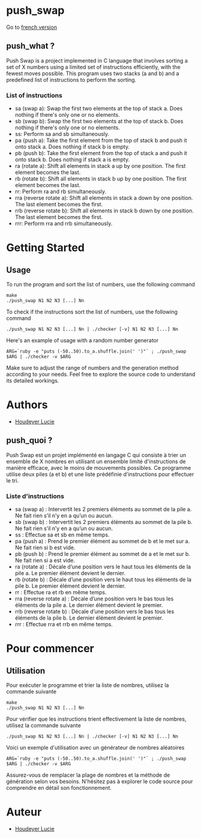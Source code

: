 # push_swap

Go to [french version](github.com/HdrLucie/push_swap/#push_quoi_?)

## push_what ?
Push Swap is a project implemented in C language that involves sorting a set of X numbers using a limited set of instructions efficiently, with the fewest moves possible. This program uses two stacks (a and b) and a predefined list of instructions to perform the sorting.

### List of instructions 
- sa (swap a): Swap the first two elements at the top of stack a. Does nothing if there's only one or no elements.
- sb (swap b): Swap the first two elements at the top of stack b. Does nothing if there's only one or no elements.
- ss: Perform sa and sb simultaneously.
- pa (push a): Take the first element from the top of stack b and push it onto stack a. Does nothing if stack b is empty.
- pb (push b): Take the first element from the top of stack a and push it onto stack b. Does nothing if stack a is empty.
- ra (rotate a): Shift all elements in stack a up by one position. The first element becomes the last.
- rb (rotate b): Shift all elements in stack b up by one position. The first element becomes the last.
- rr: Perform ra and rb simultaneously.
- rra (reverse rotate a): Shift all elements in stack a down by one position. The last element becomes the first.
- rrb (reverse rotate b): Shift all elements in stack b down by one position. The last element becomes the first.
- rrr: Perform rra and rrb simultaneously.

# Getting Started

## Usage
To run the program and sort the list of numbers, use the following command
```
make
./push_swap N1 N2 N3 [...] Nn
```
To check if the instructions sort the list of numbers, use the following command
```
./push_swap N1 N2 N3 [...] Nn | ./checker [-v] N1 N2 N3 [...] Nn
```
Here's an example of usage with a random number generator
```
ARG=`ruby -e "puts (-50..50).to_a.shuffle.join(' ')"` ; ./push_swap $ARG | ./checker -v $ARG
```
Make sure to adjust the range of numbers and the generation method according to your needs.
Feel free to explore the source code to understand its detailed workings.

# Authors
- [Houdeyer Lucie](github.com/HdrLucie)


## push_quoi ?

Push Swap est un projet implémenté en langage C qui consiste à trier un ensemble de X nombres en utilisant un ensemble limité d'instructions de manière efficace, avec le moins de mouvements possibles. Ce programme utilise deux piles (a et b) et une liste prédéfinie d'instructions pour effectuer le tri.

### Liste d'instructions
- sa (swap a) : Intervertit les 2 premiers éléments au sommet de la pile a. Ne fait rien s’il n’y en a qu’un ou aucun.
- sb (swap b) : Intervertit les 2 premiers éléments au sommet de la pile b. Ne fait rien s’il n’y en a qu’un ou aucun.
- ss : Effectue sa et sb en même temps.
- pa (push a) : Prend le premier élément au sommet de b et le met sur a. Ne fait rien si b est vide.
- pb (push b) : Prend le premier élément au sommet de a et le met sur b. Ne fait rien si a est vide.
- ra (rotate a) : Décale d’une position vers le haut tous les éléments de la pile a. Le premier élément devient le dernier.
- rb (rotate b) : Décale d’une position vers le haut tous les éléments de la pile b. Le premier élément devient le dernier.
- rr : Effectue ra et rb en même temps.
- rra (reverse rotate a) : Décale d’une position vers le bas tous les éléments de la pile a. Le dernier élément devient le premier.
- rrb (reverse rotate b) : Décale d’une position vers le bas tous les éléments de la pile b. Le dernier élément devient le premier.
- rrr : Effectue rra et rrb en même temps.

# Pour commencer

## Utilisation
Pour exécuter le programme et trier la liste de nombres, utilisez la commande suivante
```
make
./push_swap N1 N2 N3 [...] Nn
```
Pour vérifier que les instructions trient effectivement la liste de nombres, utilisez la commande suivante
```
./push_swap N1 N2 N3 [...] Nn | ./checker [-v] N1 N2 N3 [...] Nn
```
Voici un exemple d'utilisation avec un générateur de nombres aléatoires
```
ARG=`ruby -e "puts (-50..50).to_a.shuffle.join(' ')"` ; ./push_swap $ARG | ./checker -v $ARG
```

Assurez-vous de remplacer la plage de nombres et la méthode de génération selon vos besoins.
N'hésitez pas à explorer le code source pour comprendre en détail son fonctionnement.

# Auteur
- [Houdeyer Lucie](github.com/HdrLucie)

